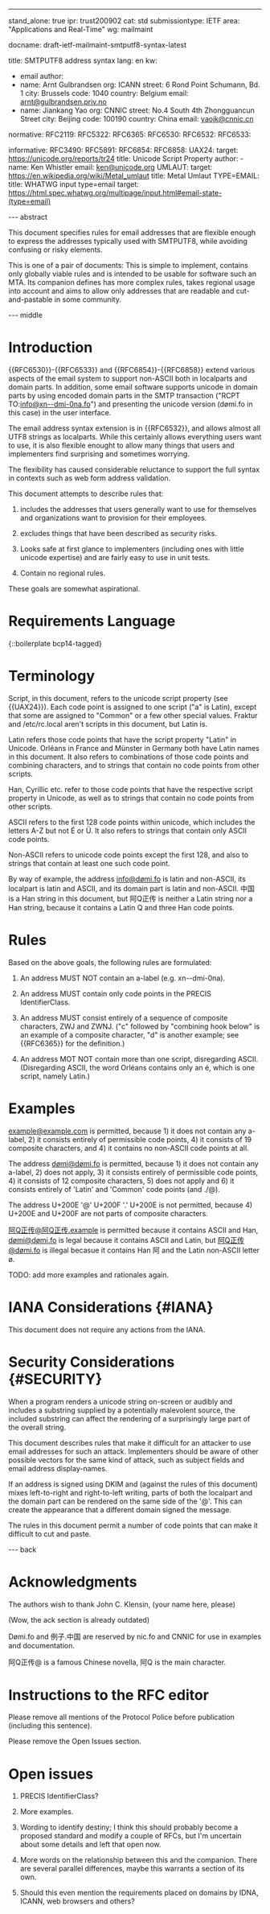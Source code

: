 ---
stand_alone: true
ipr: trust200902
cat: std
submissiontype: IETF
area: "Applications and Real-Time"
wg: mailmaint

docname: draft-ietf-mailmaint-smtputf8-syntax-latest

title: SMTPUTF8 address syntax
lang: en
kw:
  - email
author:
- name: Arnt Gulbrandsen
  org: ICANN
  street: 6 Rond Point Schumann, Bd. 1
  city: Brussels
  code: 1040
  country: Belgium
  email: arnt@gulbrandsen.priv.no
- name: Jiankang Yao
  org: CNNIC
  street: No.4 South 4th Zhongguancun Street
  city: Beijing
  code: 100190
  country: China
  email: yaojk@cnnic.cn

normative:
  RFC2119:
  RFC5322:
  RFC6365:
  RFC6530:
  RFC6532:
  RFC6533:

informative:
  RFC3490:
  RFC5891:
  RFC6854:
  RFC6858:
  UAX24:
    target: https://unicode.org/reports/tr24
    title: Unicode Script Property
    author:
      -
        name: Ken Whistler
        email: ken@unicode.org
  UMLAUT:
    target: https://en.wikipedia.org/wiki/Metal_umlaut
    title: Metal Umlaut
  TYPE=EMAIL:
    title: WHATWG input type=email
    target: https://html.spec.whatwg.org/multipage/input.html#email-state-(type=email)

--- abstract

This document specifies rules for email addresses that are flexible
enough to express the addresses typically used with SMTPUTF8, while
avoiding confusing or risky elements.

This is one of a pair of documents: This is simple to implement,
contains only globally viable rules and is intended to be usable for
software such an MTA. Its companion defines has more complex rules,
takes regional usage into account and aims to allow only addresses
that are readable and cut-and-pastable in some community.

--- middle

# Introduction

{{RFC6530}}-{{RFC6533}} and {{RFC6854}}-{{RFC6858}} extend various
aspects of the email system to support non-ASCII both in localparts
and domain parts. In addition, some email software supports unicode in
domain parts by using encoded domain parts in the SMTP transaction
("RCPT TO:<info@xn--dmi-0na.fo>") and presenting the unicode version
(dømi.fo in this case) in the user interface.

The email address syntax extension is in {{RFC6532}}, and allows
almost all UTF8 strings as localparts. While this certainly allows
everything users want to use, it is also flexible enought to allow
many things that users and implementers find surprising and sometimes
worrying.

The flexibility has caused considerable reluctance to support the full
syntax in contexts such as web form address validation.

This document attempts to describe rules that:

1. includes the addresses that users generally want to use for
themselves and organizations want to provision for their employees.

2. excludes things that have been described as security risks.

3. Looks safe at first glance to implementers (including ones with
little unicode expertise) and are fairly easy to use in unit tests.

4. Contain no regional rules.

These goals are somewhat aspirational.

# Requirements Language

{::boilerplate bcp14-tagged}

# Terminology

Script, in this document, refers to the unicode script property (see
{{UAX24}}). Each code point is assigned to one script ("a" is Latin),
except that some are assigned to "Common" or a few other special
values. Fraktur and /etc/rc.local aren't scripts in this document, but
Latin is.

Latin refers those code points that have the script property "Latin"
in Unicode. Orléans in France and Münster in Germany both have Latin
names in this document. It also refers to combinations of those code
points and combining characters, and to strings that contain no code
points from other scripts.

Han, Cyrillic etc. refer to those code points that have the respective
script property in Unicode, as well as to strings that contain no code
points from other scripts.

ASCII refers to the first 128 code points within unicode, which
includes the letters A-Z but not É or Ü. It also refers to strings
that contain only ASCII code points.

Non-ASCII refers to unicode code points except the first 128, and also
to strings that contain at least one such code point.

By way of example, the address info@dømi.fo is latin and non-ASCII,
its localpart is latin and ASCII, and its domain part is latin and
non-ASCII. 中国 is a Han string in this document, but 阿Q正传 is
neither a Latin string nor a Han string, because it contains a Latin Q
and three Han code points.

# Rules

Based on the above goals, the following rules are formulated:

1. An address MUST NOT contain an a-label (e.g. xn--dmi-0na).

2. An address MUST contain only code points in the PRECIS
IdentifierClass.

3. An address MUST consist entirely of a sequence of composite
characters, ZWJ and ZWNJ. ("c" followed by "combining hook below" is
an example of a composite character, "d" is another example; see
{{RFC6365}} for the definition.)

4. An address MOT NOT contain more than one script, disregarding
ASCII. (Disregarding ASCII, the word Orléans contains only an é, which
is one script, namely Latin.)

# Examples

example@example.com is permitted, because 1) it does not contain any
a-label, 2) it consists entirely of permissible code points, 4) it
consists of 19 composite characters, and 4) it contains no non-ASCII
code points at all.

The address dømi@dømi.fo is permitted, because 1) it does not contain any
a-label, 2) does not apply, 3) it consists entirely of permissible
code points, 4) it consists of 12 composite characters, 5) does not apply
and 6) it consists entirely of 'Latin' and 'Common' code points (and
./@).

The address U+200E '@' U+200F '.' U+200E is not permitted, because 4)
U+200E and U+200F are not parts of composite characters.

阿Q正传@阿Q正传.example is permitted because it contains ASCII and Han,
dømi@dømi.fo is legal because it contains ASCII and Latin, but
阿Q正传@dømi.fo is illegal becasue it contains Han 阿 and the Latin
non-ASCII letter ø.

TODO: add more examples and rationales again.

# IANA Considerations {#IANA}

This document does not require any actions from the IANA.

# Security Considerations {#SECURITY}

When a program renders a unicode string on-screen or audibly and
includes a substring supplied by a potentially malevolent source, the
included substring can affect the rendering of a surprisingly large
part of the overall string.

This document describes rules that make it difficult for an attacker
to use email addresses for such an attack. Implementers should be
aware of other possible vectors for the same kind of attack, such as
subject fields and email address display-names.

If an address is signed using DKIM and (against the rules of this
document) mixes left-to-right and right-to-left writing, parts of both
the localpart and the domain part can be rendered on the same side of
the '@'. This can create the appearance that a different domain signed
the message.

The rules in this document permit a number of code points that can
make it difficult to cut and paste.

--- back

# Acknowledgments

The authors wish to thank John C. Klensin, (your name here, please)

(Wow, the ack section is already outdated)

Dømi.fo and 例子.中国 are reserved by nic.fo and CNNIC for use in
examples and documentation.

阿Q正传@ is a famous Chinese novella, 阿Q is the main character.

# Instructions to the RFC editor

Please remove all mentions of the Protocol Police before publication
(including this sentence).

Please remove the Open Issues section.

# Open issues

1. PRECIS IdentifierClass?

2. More examples.

3. Wording to identify destiny; I think this should probably become a
proposed standard and modify a couple of RFCs, but I'm uncertain about
some details and left that open now.

4. More words on the relationship between this and the
companion. There are several parallel differences, maybe this warrants
a section of its own.

5. Should this even mention the requirements placed on domains by
IDNA, ICANN, web browsers and others?
